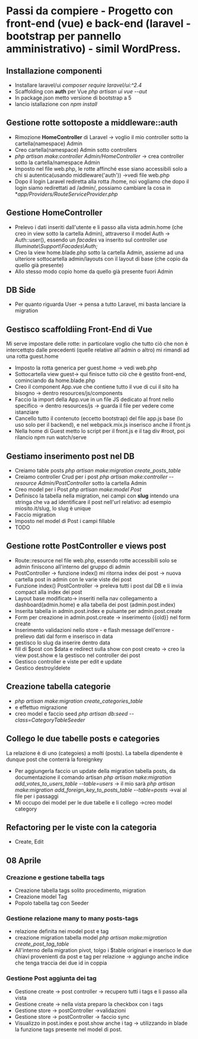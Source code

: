# Passi da compiere - Progetto con front-end (vue) e back-end (laravel - bootstrap per pannello amministrativo) - simil WordPress.

## Installazione componenti
- Installare laravel/ui *composer require laravel/ui:^2.4*
- Scaffolding con **auth** per Vue *php artisan ui vue --aut*
- In package.json metto versione di bootstrap a 5
- lancio istallazione con *npm install*

## Gestione rotte sottoposte a middleware::auth
- Rimozione **HomeController** di Laravel -> voglio il mio controller sotto la cartella(namespace) Admin
- Creo cartella(namespace) Admin sotto controllers
- *php artisan make:controller Admin/HomeController* -> crea controller sotto la cartella/namespace Admin
- Imposto nel file web.php, le rotte affinché esse siano accessibili solo a chi si autentica(usando middleware('auth')) ->vedi file web.php
- Dopo il login Laravel rediretta alla rotta /home, noi vogliamo che dopo il login siamo redirettati ad /admin/, possiamo cambiare la cosa in **app/Providers/RouteServiceProvider.php*

## Gestione HomeController
- Prelevo i dati inseriti dall'utente e li passo alla vista admin.home (che creo in view sotto la cartella Admin), attraverso il model Auth -> Auth::user(), essendo un *facades* va inserito sul controller *use Illuminate\Support\Facades\Auth;*
- Creo la view home.blade.php sotto la cartella Admin, assieme ad una ulteriore sottocartella admin/layouts con il layout di base (che copio da quello già presente)
- Allo stesso modo copio home da quello già presente fuori Admin

## DB Side
- Per quanto riguarda User -> pensa a tutto Laravel, mi basta lanciare la migration

## Gestisco scaffoldiing Front-End di Vue
Mi serve impostare delle rotte: in particolare voglio che tutto ciò che non è intercettqto dalle precedenti (quelle relative all'admin o altro) mi rimandi ad una rotta guest.home
- Imposto la rotta generica per guest.home -> vedi web.php
- Sottocartella view guest-> qui finisce tutto ciò che è gestito front-end, cominciando da home.blade.php
- Creo il component App.vue che contiene tutto il vue di cui il sito ha bisogno -> dentro resources/js/components
- Faccio la import della App.vue in un file JS dedicato al front nello specifico -> dentro resources/js -> guarda il file per vedere come istanziare
- Cancello tutto il contenuto (eccetto bootstrap) del file app.js base (lo uso solo per il backend), e nel webpack.mix.js inserisco anche il front.js
- Nella home di Guest metto lo script per il front.js e il tag div #root, poi rilancio npm run watch/serve

## Gestiamo inserimento post nel DB
- Creiamo table posts  *php artisan make:migration create_posts_table*
- Creiamo controller Crud per i post *php artisan make:controller --resource Admin/PostController* sotto la cartella Admin
- Creo model per i Post *php artisan make:model Post*
- Definisco la tabella nella migration, nei campi con **slug** intendo una stringa che va ad identificare il post nell'url relativo: ad esempio miosito.it/slug, lo slug è unique
- Faccio migration
- Imposto nel model di Post i campi fillable
- TODO

## Gestione rotte PostController e views post
- Route::resource nel file web.php, essendo rotte accessibili solo se admin finiscono all'interno del gruppo di admin
- PostController -> funzione index() mi ritorna index dei post -> nuova cartella post in admin con le varie viste dei post
- Funzione index() PostController -> preleva tutti i post dal DB e li invia compact alla index dei post
- Layout base modificato-> inseriti nella nav collegamento a dashboard(admin.home) e alla tabella dei post (admin.post.index)
- Inserita tabella in admin.post.index e pulsante per admin.post.create
- Form per creazione in admin.post.create -> inserimento {{old}} nel form create
- Inserimento validazioni nello store - e flash message dell'errore - prelievo dati dal form e inserisco in data
- gestisco lo slug da inserire dentro data
- fill di $post con $data e redirect sulla show con post creato -> creo la view post.show e la gestisco nel controller dei post
- Gestisco controller e viste per edit e update
- Gestico destroy/delete

## Creazione tabella categorie
- *php artisan make:migration create_categories_table*
- e effettuo migrazione
- creo model e faccio seed *php artisan db:seed --class=CategoryTableSeeder*

## Collego le due tabelle posts e categories
La relazione è di uno (categoies) a molti (posts). La tabella dipendente è dunque post che conterrà la foreignkey
- Per aggiungerla faccio un update della migration tabella posts, da documentazione il comando artisan *php artisan make:migration add_votes_to_users_table --table=users* -> il mio sarà *php artisan make:migration add_foreign_key_to_posts_table --table=posts* ->vai al file per i passaggi
- Mi occupo dei model per le due tabelle e li collego ->creo model category

## Refactoring per le viste con la categoria
- Create, Edit

## 08 Aprile

### Creazione e gestione tabella tags
- Creazione tabella tags solito procedimento, migration
- Creazione model Tag
- Popolo tabella tag con Seeder

### Gestione relazione many to many posts-tags
- relazione definita nei model post e tag
- creazione migration tabella model *php artisan make:migration create_post_tag_table*
- All'interno della migration pivot, tolgo i $table originari e inserisco le due chiavi provenienti da post e tag per relazione -> aggiungo anche indice che tenga traccia dei due id in coppia

### Gestione Post aggiunta dei tag
- Gestione create -> post controller -> recupero tutti i tags e li passo alla vista
- Gestione create -> nella vista preparo la checkbox con i tags
- Gestione store -> postController ->validazioni
- Gestione store -> postController -> faccio sync
- Visualizzo in post.index e post.show  anche i tag -> utilizzando in blade la funzione tags presente nel model di post.